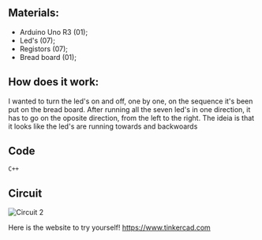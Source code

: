## Materials:
- Arduino Uno R3 (01);
- Led's (07);
- Registors (07);
- Bread board (01);

## How does it work:
I wanted to turn the led's on and off, one by one, on the sequence it's been put on the bread board. After running all the seven led's in one direction, it has to go on the oposite direction, from the left to the right.
The ideia is that it looks like the led's are running towards and backwoards

## Code
`C++`

## Circuit
![Circuit 2](https://user-images.githubusercontent.com/89589831/171908924-f7da5661-b95f-4476-a330-258fea882541.jpeg)

Here is the website to try yourself! https://www.tinkercad.com
